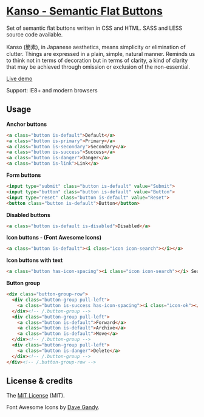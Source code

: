 # [Kanso - Semantic Flat Buttons](http://www.kolszewski.com/kanso)
Set of semantic flat buttons written in CSS and HTML. SASS and LESS source code available. 

Kanso (簡素), in Japanese aesthetics, means simplicity or elimination of clutter. Things are expressed in a plain, simple, natural manner. Reminds us to think not in terms of decoration but in terms of clarity, a kind of clarity that may be achieved through omission or exclusion of the non-essential. 

[Live demo](http://www.kolszewski.com/kanso)

Support: IE8+ and modern browsers

## Usage
**Anchor buttons**
```html
<a class="button is-default">Default</a>
<a class="button is-primary">Primary</a>
<a class="button is-secondary">Secondary</a>
<a class="button is-success">Success</a>
<a class="button is-danger">Danger</a>
<a class="button is-link">Link</a>
```
**Form buttons**
```html
<input type="submit" class="button is-default" value="Submit">
<input type="button" class="button is-default" value="Button">
<input type="reset" class="button is-default" value="Reset">
<button class="button is-default">Button</button>
```
**Disabled buttons**
```html
<a class="button is-default is-disabled">Disabled</a>
```
**Icon buttons - (Font Awesome Icons)**
```html
<a class="button is-default"><i class="icon icon-search"></i></a>
```
**Icon buttons with text**
```html
<a class="button has-icon-spacing"><i class="icon icon-search"></i> Search</a>
```
**Button group**
```html
<div class="button-group-row">
  <div class="button-group pull-left">
    <a class="button is-success has-icon-spacing"><i class="icon-ok"></i> New Email</a>
  </div><!-- /.button-group -->
  <div class="button-group pull-left">
    <a class="button is-default">Forward</a>
    <a class="button is-default">Archive</a>
    <a class="button is-default">Move</a>
  </div><!-- /.button-group -->
  <div class="button-group pull-left">
    <a class="button is-danger">Delete</a>
  </div><!-- /.button-group -->
</div><!-- /.button-group-row -->
```
## License & credits
The [MIT License](https://github.com/KrisOlszewski/Kanso/blob/master/LICENSE.md) (MIT).

Font Awesome Icons by [Dave Gandy](http://fontawesome.io/).
